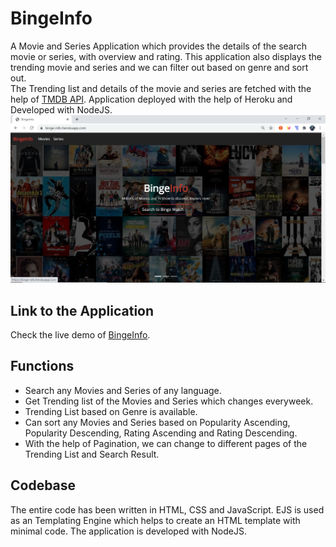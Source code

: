 # BingeInfo
A Movie and Series Application which provides the details of the search movie or series, with overview and rating. This application also displays the trending movie and series and we can filter out based on genre and sort out.
<br>The Trending list and details of the movie and series are fetched with the help of <a href="https://developers.themoviedb.org/3/getting-started/introduction">TMDB API</a>.
Application deployed with the help of Heroku and Developed with NodeJS.<br>
![BingeInfo Landing page](/public/image/readmeImages/Capture.PNG)

## Link to the Application
Check the live demo of <a href="https://binge-info.herokuapp.com/">BingeInfo</a>.

## Functions
<ul>
<li>Search any Movies and Series of any language.</li>
<li>Get Trending list of the Movies and Series which changes everyweek.</li>
<li>Trending List based on Genre is available.</li>
<li>Can sort any Movies and Series based on Popularity Ascending, Popularity Descending, Rating Ascending and Rating Descending.</li>
<li>With the help of Pagination, we can change to different pages of the Trending List and Search Result.</li>
</ul>

## Codebase
The entire code has been written in HTML, CSS and JavaScript. EJS is used as an Templating Engine which helps to create an HTML template with minimal code. The application is developed with NodeJS.

